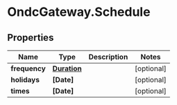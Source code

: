 # OndcGateway.Schedule

## Properties
Name | Type | Description | Notes
------------ | ------------- | ------------- | -------------
**frequency** | [**Duration**](Duration.md) |  | [optional] 
**holidays** | **[Date]** |  | [optional] 
**times** | **[Date]** |  | [optional] 
